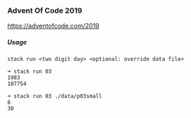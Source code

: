### Advent Of Code 2019

https://adventofcode.com/2019

##### Usage

`stack run <two digit day> <optional: override data file>`

```
➜ stack run 03 
1983
107754

➜ stack run 03 ./data/p03small
6
30
```
